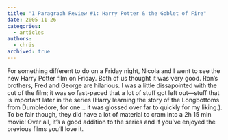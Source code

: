 ```yaml
---
title: "1 Paragraph Review #1: Harry Potter & the Goblet of Fire"
date: 2005-11-26
categories:
  - articles
authors:
  - chris
archived: true
---
```


For something different to do on a Friday night, Nicola and I went to see the new Harry Potter film on Friday. Both of us thought it was very good. Ron’s brothers, Fred and George are hilarious. I was a little dissapointed with the cut of the film; it was so fast-paced that a lot of stuff got left out—stuff that is important later in the series (Harry learning the story of the Longbottoms from Dumbledore, for one… it was glossed over far to quickly for my liking.). To be fair though, they did have a lot of material to cram into a 2h 15 min movie! Over all, it’s a good addition to the series and if you’ve enjoyed the previous films you’ll love it.
